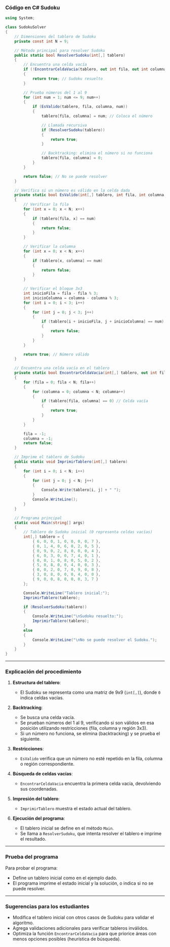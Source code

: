 
### Código en C# Sudoku

```csharp
using System;

class SudokuSolver
{
    // Dimensiones del tablero de Sudoku
    private const int N = 9;

    // Método principal para resolver Sudoku
    public static bool ResolverSudoku(int[,] tablero)
    {
        // Encuentra una celda vacía
        if (!EncontrarCeldaVacia(tablero, out int fila, out int columna))
        {
            return true; // Sudoku resuelto
        }

        // Prueba números del 1 al 9
        for (int num = 1; num <= 9; num++)
        {
            if (EsValido(tablero, fila, columna, num))
            {
                tablero[fila, columna] = num; // Coloca el número

                // Llamada recursiva
                if (ResolverSudoku(tablero))
                {
                    return true;
                }

                // Backtracking: elimina el número si no funciona
                tablero[fila, columna] = 0;
            }
        }

        return false; // No se puede resolver
    }

    // Verifica si un número es válido en la celda dada
    private static bool EsValido(int[,] tablero, int fila, int columna, int num)
    {
        // Verificar la fila
        for (int x = 0; x < N; x++)
        {
            if (tablero[fila, x] == num)
            {
                return false;
            }
        }

        // Verificar la columna
        for (int x = 0; x < N; x++)
        {
            if (tablero[x, columna] == num)
            {
                return false;
            }
        }

        // Verificar el bloque 3x3
        int inicioFila = fila - fila % 3;
        int inicioColumna = columna - columna % 3;
        for (int i = 0; i < 3; i++)
        {
            for (int j = 0; j < 3; j++)
            {
                if (tablero[i + inicioFila, j + inicioColumna] == num)
                {
                    return false;
                }
            }
        }

        return true; // Número válido
    }

    // Encuentra una celda vacía en el tablero
    private static bool EncontrarCeldaVacia(int[,] tablero, out int fila, out int columna)
    {
        for (fila = 0; fila < N; fila++)
        {
            for (columna = 0; columna < N; columna++)
            {
                if (tablero[fila, columna] == 0) // Celda vacía
                {
                    return true;
                }
            }
        }

        fila = -1;
        columna = -1;
        return false;
    }

    // Imprime el tablero de Sudoku
    public static void ImprimirTablero(int[,] tablero)
    {
        for (int i = 0; i < N; i++)
        {
            for (int j = 0; j < N; j++)
            {
                Console.Write(tablero[i, j] + " ");
            }
            Console.WriteLine();
        }
    }

    // Programa principal
    static void Main(string[] args)
    {
        // Tablero de Sudoku inicial (0 representa celdas vacías)
        int[,] tablero = {
            { 6, 0, 0, 1, 0, 0, 0, 0, 7 },
            { 0, 1, 4, 0, 6, 0, 2, 0, 5 },
            { 0, 9, 0, 2, 8, 0, 0, 0, 4 },
            { 6, 0, 3, 0, 0, 7, 4, 0, 1 },
            { 0, 0, 1, 0, 8, 0, 5, 0, 2 },
            { 5, 0, 8, 0, 0, 4, 0, 0, 3 },
            { 0, 0, 2, 0, 7, 0, 9, 0, 8 },
            { 3, 0, 8, 0, 0, 0, 4, 0, 0 },
            { 9, 0, 0, 8, 0, 0, 0, 3, 7 }
        };

        Console.WriteLine("Tablero inicial:");
        ImprimirTablero(tablero);

        if (ResolverSudoku(tablero))
        {
            Console.WriteLine("\nSudoku resuelto:");
            ImprimirTablero(tablero);
        }
        else
        {
            Console.WriteLine("\nNo se puede resolver el Sudoku.");
        }
    }
}
```

---

### Explicación del procedimiento

1. **Estructura del tablero**:
   - El Sudoku se representa como una matriz de 9x9 (`int[,]`), donde `0` indica celdas vacías.

2. **Backtracking**:
   - Se busca una celda vacía.
   - Se prueban números del 1 al 9, verificando si son válidos en esa posición utilizando restricciones (fila, columna y región 3x3).
   - Si un número no funciona, se elimina (backtracking) y se prueba el siguiente.

3. **Restricciones**:
   - `EsValido` verifica que un número no esté repetido en la fila, columna o región correspondiente.

4. **Búsqueda de celdas vacías**:
   - `EncontrarCeldaVacia` encuentra la primera celda vacía, devolviendo sus coordenadas.

5. **Impresión del tablero**:
   - `ImprimirTablero` muestra el estado actual del tablero.

6. **Ejecución del programa**:
   - El tablero inicial se define en el método `Main`.
   - Se llama a `ResolverSudoku`, que intenta resolver el tablero e imprime el resultado.

---

### Prueba del programa

Para probar el programa:
- Define un tablero inicial como en el ejemplo dado.
- El programa imprime el estado inicial y la solución, o indica si no se puede resolver.

---

### Sugerencias para los estudiantes

- Modifica el tablero inicial con otros casos de Sudoku para validar el algoritmo.
- Agrega validaciones adicionales para verificar tableros inválidos.
- Optimiza la función `EncontrarCeldaVacia` para que priorice áreas con menos opciones posibles (heurística de búsqueda).
